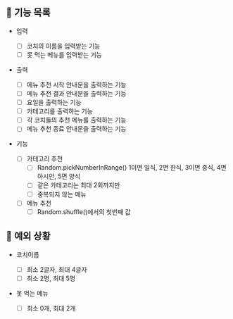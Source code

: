 ## 📄 기능 목록

- 입력

  - [ ] 코치의 이름을 입력받는 기능
  - [ ] 못 먹는 메뉴를 입력받는 기능

- 출력

  - [ ] 메뉴 추천 시작 안내문을 출력하는 기능
  - [ ] 메뉴 추천 결과 안내문을 출력하는 기능
  - [ ] 요일을 출력하는 기능
  - [ ] 카테고리를 출력하는 기능
  - [ ] 각 코치들의 추천 메뉴를 출력하는 기능
  - [ ] 메뉴 추천 종료 안내문을 출력하는 기능

- 기능
  - [ ] 카테고리 추천
    - [ ] Random.pickNumberInRange() 1이면 일식, 2면 한식, 3이면 중식, 4면 아시안, 5면 양식
    - [ ] 같은 카테고리는 최대 2회까지만
    - [ ] 중복되지 않는 메뉴
  - [ ] 메뉴 추천
    - [ ] Random.shuffle()에서의 첫번째 값

## 🎯 예외 상황

- 코치이름

  - [ ] 최소 2글자, 최대 4글자
  - [ ] 최소 2명, 최대 5명

- 못 먹는 메뉴
  - [ ] 최소 0개, 최대 2개
